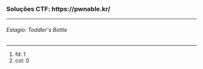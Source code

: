 <h3>Soluções CTF: https://pwnable.kr/</h3>
<hr>
<h6>Estagío: Toddler's Bottle</h6>
<hr>
<ol>
  <li>fd: 1</li>
  <li>col: 0</li>
</ol>
